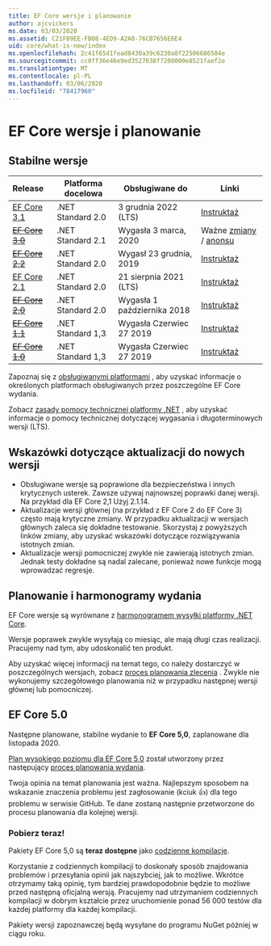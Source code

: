```yaml
---
title: EF Core wersje i planowanie
author: ajcvickers
ms.date: 03/03/2020
ms.assetid: C21F89EE-FB08-4ED9-A2A0-76CB7656E6E4
uid: core/what-is-new/index
ms.openlocfilehash: 2c41f65d1fead8430a39c6230a0f22506686504e
ms.sourcegitcommit: cc0ff36e46e9ed3527638f7208000e8521faef2e
ms.translationtype: MT
ms.contentlocale: pl-PL
ms.lasthandoff: 03/06/2020
ms.locfileid: "78417960"
---
```

# <a name="ef-core-releases-and-planning"></a>EF Core wersje i planowanie

## <a name="stable-releases"></a>Stabilne wersje

| Release | Platforma docelowa | Obsługiwane do | Linki
|:--------|------------------|-----------------|------
| [EF Core 3,1](https://www.nuget.org/packages/Microsoft.EntityFrameworkCore/3.1.2) | .NET Standard 2.0 | 3 grudnia 2022 (LTS) | [Instruktaż](https://devblogs.microsoft.com/dotnet/announcing-entity-framework-core-3-1-and-entity-framework-6-4/)
| ~~[EF Core 3,0](https://www.nuget.org/packages/Microsoft.EntityFrameworkCore/3.0.3)~~ | .NET Standard 2.1 | Wygasła 3 marca, 2020 | Ważne [zmiany](ef-core-3.0/breaking-changes.md) / [anonsu](https://devblogs.microsoft.com/dotnet/announcing-ef-core-3-0-and-ef-6-3-general-availability/)
| ~~[EF Core 2,2](https://www.nuget.org/packages/Microsoft.EntityFrameworkCore/2.2.6)~~ | .NET Standard 2.0 | Wygasł 23 grudnia, 2019 | [Instruktaż](https://devblogs.microsoft.com/dotnet/announcing-entity-framework-core-2-2/)
| [EF Core 2.1](https://www.nuget.org/packages/Microsoft.EntityFrameworkCore/2.1.14) | .NET Standard 2.0 | 21 sierpnia 2021 (LTS) | [Instruktaż](https://devblogs.microsoft.com/dotnet/announcing-entity-framework-core-2-1/)
| ~~[EF Core 2,0](https://www.nuget.org/packages/Microsoft.EntityFrameworkCore/2.0.3)~~ | .NET Standard 2.0 | Wygasła 1 października 2018 | [Instruktaż](https://devblogs.microsoft.com/dotnet/announcing-entity-framework-core-2-0/)
| ~~[EF Core 1,1](https://www.nuget.org/packages/Microsoft.EntityFrameworkCore/1.1.6)~~ | .NET Standard 1,3 | Wygasła Czerwiec 27 2019 | [Instruktaż](https://devblogs.microsoft.com/dotnet/announcing-entity-framework-core-1-1/)
| ~~[EF Core 1,0](https://www.nuget.org/packages/Microsoft.EntityFrameworkCore/1.0.6)~~ | .NET Standard 1,3 | Wygasła Czerwiec 27 2019 | [Instruktaż](https://devblogs.microsoft.com/dotnet/entity-framework-core-1-0-0-available/)

Zapoznaj się z [obsługiwanymi platformami](../platforms/index.md) , aby uzyskać informacje o określonych platformach obsługiwanych przez poszczególne EF Core wydania.

Zobacz [zasady pomocy technicznej platformy .NET](https://dotnet.microsoft.com/platform/support/policy/dotnet-core) , aby uzyskać informacje o pomocy technicznej dotyczącej wygasania i długoterminowych wersji (LTS).

## <a name="guidance-on-updating-to-new-releases"></a>Wskazówki dotyczące aktualizacji do nowych wersji

* Obsługiwane wersje są poprawione dla bezpieczeństwa i innych krytycznych usterek. Zawsze używaj najnowszej poprawki danej wersji. Na przykład dla EF Core 2,1 Użyj 2.1.14.
* Aktualizacje wersji głównej (na przykład z EF Core 2 do EF Core 3) często mają krytyczne zmiany. W przypadku aktualizacji w wersjach głównych zaleca się dokładne testowanie. Skorzystaj z powyższych linków zmiany, aby uzyskać wskazówki dotyczące rozwiązywania istotnych zmian.
* Aktualizacje wersji pomocniczej zwykle nie zawierają istotnych zmian. Jednak testy dokładne są nadal zalecane, ponieważ nowe funkcje mogą wprowadzać regresje.

## <a name="release-planning-and-schedules"></a>Planowanie i harmonogramy wydania

EF Core wersje są wyrównane z [harmonogramem wysyłki platformy .NET Core](https://github.com/dotnet/core/blob/master/roadmap.md).

Wersje poprawek zwykle wysyłają co miesiąc, ale mają długi czas realizacji.
Pracujemy nad tym, aby udoskonalić ten produkt.

Aby uzyskać więcej informacji na temat tego, co należy dostarczyć w poszczególnych wersjach, zobacz [proces planowania zlecenia](release-planning.md) .
Zwykle nie wykonujemy szczegółowego planowania niż w przypadku następnej wersji głównej lub pomocniczej.

## <a name="ef-core-50"></a>EF Core 5.0

Następne planowane, stabilne wydanie to **EF Core 5,0**, zaplanowane dla listopada 2020.

[Plan wysokiego poziomu dla EF Core 5,0](ef-core-5.0/plan.md) został utworzony przez następujący [proces planowania wydania](release-planning.md).

Twoja opinia na temat planowania jest ważna.
Najlepszym sposobem na wskazanie znaczenia problemu jest zagłosowanie (kciuk 👍) dla tego problemu w serwisie GitHub.
Te dane zostaną następnie przetworzone do procesu planowania dla kolejnej wersji.

### <a name="get-it-now"></a>Pobierz teraz!

Pakiety EF Core 5,0 są **teraz dostępne** jako [codzienne kompilacje](https://github.com/aspnet/AspNetCore/blob/master/docs/DailyBuilds.md). 

Korzystanie z codziennych kompilacji to doskonały sposób znajdowania problemów i przesyłania opinii jak najszybciej, jak to możliwe.
Wkrótce otrzymamy taką opinię, tym bardziej prawdopodobnie będzie to możliwe przed następną oficjalną wersją.
Pracujemy nad utrzymaniem codziennych kompilacji w dobrym kształcie przez uruchomienie ponad 56 000 testów dla każdej platformy dla każdej kompilacji.

Pakiety wersji zapoznawczej będą wysyłane do programu NuGet później w ciągu roku.
